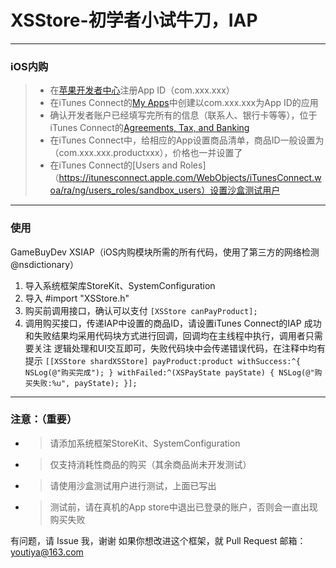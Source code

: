 # XSStore-初学者小试牛刀，IAP
------
### iOS内购
> * 在[苹果开发者中心](https://developer.apple.com/account/ios/identifiers/bundle/bundleList.action)注册App ID（com.xxx.xxx）
> * 在iTunes Connect的[My Apps](https://itunesconnect.apple.com/WebObjects/iTunesConnect.woa/ra/ng/app)中创建以com.xxx.xxx为App ID的应用
> * 确认开发者账户已经填写完所有的信息（联系人、银行卡等等），位于iTunes Connect的[Agreements, Tax, and Banking](https://itunesconnect.apple.com/WebObjects/iTunesConnect.woa/da/jumpTo?page=contracts)
> * 在iTunes Connect中，给相应的App设置商品清单，商品ID一般设置为（com.xxx.xxx.productxxx），价格也一并设置了
> * 在iTunes Connect的[Users and Roles]（https://itunesconnect.apple.com/WebObjects/iTunesConnect.woa/ra/ng/users_roles/sandbox_users）设置沙盒测试用户

------
### 使用
GameBuyDev
        XSIAP（iOS内购模块所需的所有代码，使用了第三方的网络检测 @nsdictionary）

1.  导入系统框架库StoreKit、SystemConfiguration
2.  导入 #import "XSStore.h"
3.  购买前调用接口，确认可以支付
`
    [XSStore canPayProduct];
`
4.  调用购买接口，传递IAP中设置的商品ID，请设置iTunes Connect的IAP
    成功和失败结果均采用代码块方式进行回调，回调均在主线程中执行，调用者只需要关注
    逻辑处理和UI交互即可，失败代码块中会传递错误代码，在注释中均有提示
`
    [[XSStore shardXSStore] payProduct:product withSuccess:^{
        NSLog(@"购买完成");
    } withFailed:^(XSPayState payState) {
        NSLog(@"购买失败:%u", payState);
    }];
`
------
### **注意**：（重要）
- > 请添加系统框架StoreKit、SystemConfiguration
- >	仅支持消耗性商品的购买（其余商品尚未开发测试）
- >	请使用沙盒测试用户进行测试，上面已写出
- >	测试前，请在真机的App store中退出已登录的账户，否则会一直出现购买失败

有问题，请 Issue 我，谢谢
如果你想改进这个框架，就 Pull Request
邮箱： youtiya@163.com